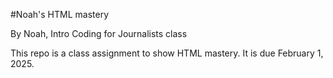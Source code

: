 #Noah's HTML mastery

By Noah, Intro Coding for Journalists class

This repo is a class assignment to show HTML mastery. It is due February 1, 2025.